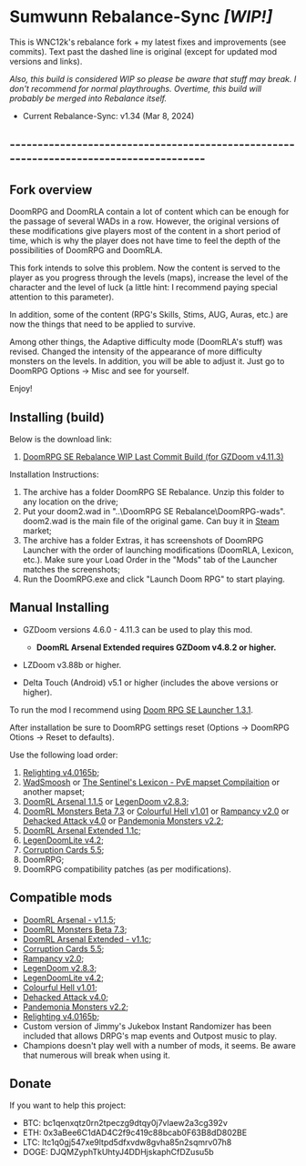 # Sumwunn Rebalance-Sync *[WIP!]*

This is WNC12k's rebalance fork + my latest fixes and improvements (see commits). Text past the dashed line is original (except for updated mod versions and links).

*Also, this build is considered WIP so please be aware that stuff may break. I don't recommend for normal playthroughs. Overtime, this build will probably be merged into Rebalance itself.*

- Current Rebalance-Sync: v1.34 (Mar 8, 2024)

## --------------------------------------------------------------------------------------

## Fork overview

DoomRPG and DoomRLA contain a lot of content which can be enough for the passage of several WADs in a row. However, the original versions of these modifications give players most of the content in a short period of time, which is why the player does not have time to feel the depth of the possibilities of DoomRPG and DoomRLA.

This fork intends to solve this problem. Now the content is served to the player as you progress through the levels (maps), increase the level of the character and the level of luck (a little hint: I recommend paying special attention to this parameter).

In addition, some of the content (RPG's Skills, Stims, AUG, Auras, etc.) are now the things that need to be applied to survive.

Among other things, the Adaptive difficulty mode (DoomRLA's stuff) was revised. Changed the intensity of the appearance of more difficulty monsters on the levels. In addition, you will be able to adjust it. Just go to DoomRPG Options -> Misc and see for yourself.

Enjoy! 

## Installing (build)

Below is the download link:
1. [DoomRPG SE Rebalance WIP Last Commit Build (for GZDoom v4.11.3)](https://github.com/Sumwunn/DoomRPG/archive/refs/heads/rebalance-sync.zip)

Installation Instructions:

1. The archive has a folder DoomRPG SE Rebalance. Unzip this folder to any location on the drive;
2. Put your doom2.wad in "..\DoomRPG SE Rebalance\DoomRPG-wads". doom2.wad is the main file of the original game. Can buy it in [Steam](https://store.steampowered.com/app/2300/DOOM_II/) market;
3. The archive has a folder Extras, it has screenshots of DoomRPG Launcher with the order of launching modifications (DoomRLA, Lexicon, etc.). Make sure your Load Order in the "Mods" tab of the Launcher matches the screenshots;
4. Run the DoomRPG.exe and click "Launch Doom RPG" to start playing.

## Manual Installing

- GZDoom versions 4.6.0 - 4.11.3 can be used to play this mod.
  - **DoomRL Arsenal Extended requires GZDoom v4.8.2 or higher.**

- LZDoom v3.88b or higher.
- Delta Touch (Android) v5.1 or higher (includes the above versions or higher).

To run the mod I recommend using [Doom RPG SE Launcher 1.3.1](https://github.com/Forevener/DRPGSEL/releases/tag/1.3.1).

After installation be sure to DoomRPG settings reset (Options -> DoomRPG Otions -> Reset to defaults).

Use the following load order:

1. [Relighting v4.0165b](https://forum.zdoom.org/viewtopic.php?t=76706);
2. [WadSmoosh](https://forum.zdoom.org/viewtopic.php?f=19&t=52757) or [The Sentinel's Lexicon - PvE mapset Compilaition](https://github.com/WNC12k/DoomRPG-Lexicon/releases) or another mapset;
3. [DoomRL Arsenal 1.1.5](https://forum.zdoom.org/viewtopic.php?f=43&t=37044) or [LegenDoom v2.8.3](https://forum.zdoom.org/viewtopic.php?t=51035);
4. [DoomRL Monsters Beta 7.3](https://forum.zdoom.org/viewtopic.php?f=43&t=37044) or [Colourful Hell v1.01](https://forum.zdoom.org/viewtopic.php?t=47980) or [Rampancy v2.0](https://forum.zdoom.org/viewtopic.php?f=43&t=67193) or [Dehacked Attack v4.0](https://forum.zdoom.org/viewtopic.php?f=43&t=72362) or [Pandemonia Monsters v2.2](https://forum.zdoom.org/viewtopic.php?t=60984);
5. [DoomRL Arsenal Extended 1.1c](https://forum.zdoom.org/viewtopic.php?f=43&t=70549);
6. [LegenDoomLite v4.2](https://forum.zdoom.org/viewtopic.php?t=51035);
7. [Corruption Cards 5.5](https://cutstuff.net/public/CorruptionCards-v5.5.pk3);
8. DoomRPG;
9. DoomRPG compatibility patches (as per modifications).

## Compatible mods

- [DoomRL Arsenal - v1.1.5](https://forum.zdoom.org/viewtopic.php?f=43&t=37044);
- [DoomRL Monsters Beta 7.3](https://forum.zdoom.org/viewtopic.php?f=43&t=37044);
- [DoomRL Arsenal Extended - v1.1c](https://forum.zdoom.org/viewtopic.php?f=43&t=70549);
- [Corruption Cards 5.5](https://forum.zdoom.org/viewtopic.php?t=67939);
- [Rampancy v2.0](https://forum.zdoom.org/viewtopic.php?f=43&t=67193);
- [LegenDoom v2.8.3](https://forum.zdoom.org/viewtopic.php?t=51035);
- [LegenDoomLite v4.2](https://forum.zdoom.org/viewtopic.php?t=51035);
- [Colourful Hell v1.01](https://forum.zdoom.org/viewtopic.php?t=47980);
- [Dehacked Attack v4.0](https://forum.zdoom.org/viewtopic.php?f=43&t=72362);
- [Pandemonia Monsters v2.2](https://forum.zdoom.org/viewtopic.php?t=60984);
- [Relighting v4.0165b](https://forum.zdoom.org/viewtopic.php?t=76706);
- Custom version of Jimmy's Jukebox Instant Randomizer has been included that allows DRPG's map events and Outpost music to play.
- Champions doesn't play well with a number of mods, it seems. Be aware that numerous will break when using it.

## Donate

If you want to help this project:

- BTC: bc1qenxqtz0rn2tpeczg9dtqy0j7vlaew2a3cg392v
- ETH: 0x3aBee6C1dAD4C2f9c419c88bcab0F63B8dD802BE
- LTC: ltc1q0gj547xe9ltpd5dfxvdw8gvha85n2sqmrv07h8
- DOGE: DJQMZyphTkUhtyJ4DDHjskaphCfDZusu5b
